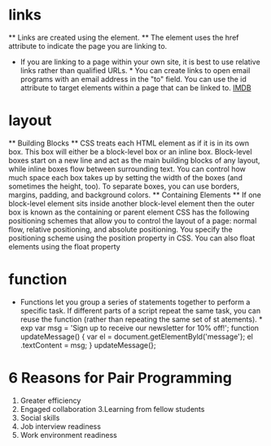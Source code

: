 # links 
** Links are created using the <a> element. **
The <a> element uses the href attribute to indicate
the page you are linking to.
* If you are linking to a page within your own site, it is
best to use relative links rather than qualified URLs. *
 You can create links to open email programs with an
email address in the "to" field.
 You can use the id attribute to target elements within
a page that can be linked to.
<a href="http://www.imdb.com">IMDB</a>
# layout #
** Building Blocks **
CSS treats each HTML element as if it is in its
own box. This box will either be a block-level
box or an inline box.
Block-level boxes start on a new line and act as the main building blocks
of any layout, while inline boxes flow between surrounding text. You can
control how much space each box takes up by setting the width of the
boxes (and sometimes the height, too). To separate boxes, you can use
borders, margins, padding, and background colors.
 ** Containing Elements **
If one block-level element sits inside another
block-level element then the outer box is
known as the containing or parent element
CSS has the following positioning schemes that allow you to control
the layout of a page: normal flow, relative positioning, and absolute
positioning. You specify the positioning scheme using the position
property in CSS. You can also float elements using the float property
# function #
 * Functions let you group a series of statements together to perform a
specific task. If different parts of a script repeat the same task, you can
reuse the function (rather than repeating the same set of st atements). *
exp
var msg = 'Sign up to receive our newsletter for 10% off!';
function updateMessage() {
var el = document.getElementByld('message'};
el .textContent = msg;
}
updateMessage(};
 # 6 Reasons for Pair Programming 
 1. Greater efficiency
 2. Engaged collaboration
 3.Learning from fellow students
 4. Social skills
 5. Job interview readiness
 6. Work environment readiness